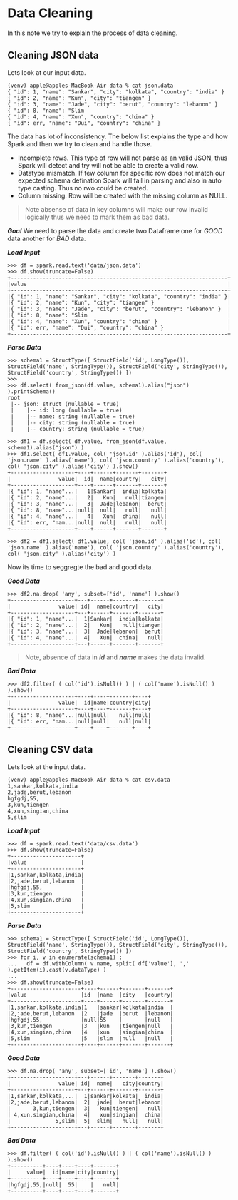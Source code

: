 # Data Cleaning

In this note we try to explain the process of data cleaning.

## Cleaning JSON data

Lets look at our input data.

```
(venv) apple@apples-MacBook-Air data % cat json.data 
{ "id": 1, "name": "Sankar", "city": "kolkata", "country": "india" }
{ "id": 2, "name": "Kun", "city": "tiangen" }
{ "id": 3, "name": "Jade", "city": "berut", "country": "lebanon" }
{ "id": 8, "name": "Slim
{ "id": 4, "name": "Xun", "country": "china" } 
{ "id": err, "name": "Dui", "country": "china" }
```

The data has lot of inconsistency. The below list explains the type and how Spark and then we try to clean and handle those.

- Incomplete rows. This type of row will not parse as an valid JSON, thus Spark will detect and try will not be able to create a valid row.
- Datatype mismatch. If few column for specific row does not match our expected schema defination Spark will fail in parsing and also in auto type casting. Thus no rwo could be created.
- Column missing. Row will be created with the missing column as NULL.

> Note absense of data in key columns will make our row invalid logically thus we need to mark them as bad data.

***Goal*** We need to parse the data and create two Dataframe one for *GOOD* data another for *BAD* data.

***Load Input***

```
>>> df = spark.read.text('data/json.data')
>>> df.show(truncate=False)
+--------------------------------------------------------------------+          
|value                                                               |
+--------------------------------------------------------------------+
|{ "id": 1, "name": "Sankar", "city": "kolkata", "country": "india" }|
|{ "id": 2, "name": "Kun", "city": "tiangen" }                       |
|{ "id": 3, "name": "Jade", "city": "berut", "country": "lebanon" }  |
|{ "id": 8, "name": "Slim                                            |
|{ "id": 4, "name": "Xun", "country": "china" }                      |
|{ "id": err, "name": "Dui", "country": "china" }                    |
+--------------------------------------------------------------------+
```

***Parse Data***

```
>>> schema1 = StructType([ StructField('id', LongType()), StructField('name', StringType()), StructField('city', StringType()), StructField('country', StringType()) ])
>>> 
>>> df.select( from_json(df.value, schema1).alias("json") ).printSchema()
root
 |-- json: struct (nullable = true)
 |    |-- id: long (nullable = true)
 |    |-- name: string (nullable = true)
 |    |-- city: string (nullable = true)
 |    |-- country: string (nullable = true)

>>> df1 = df.select( df.value, from_json(df.value, schema1).alias("json") )
>>> df1.select( df1.value, col( 'json.id' ).alias('id'), col( 'json.name' ).alias('name'), col( 'json.country' ).alias('country'), col( 'json.city' ).alias('city') ).show() 
+--------------------+----+------+-------+-------+
|               value|  id|  name|country|   city|
+--------------------+----+------+-------+-------+
|{ "id": 1, "name"...|   1|Sankar|  india|kolkata|
|{ "id": 2, "name"...|   2|   Kun|   null|tiangen|
|{ "id": 3, "name"...|   3|  Jade|lebanon|  berut|
|{ "id": 8, "name"...|null|  null|   null|   null|
|{ "id": 4, "name"...|   4|   Xun|  china|   null|
|{ "id": err, "nam...|null|  null|   null|   null|
+--------------------+----+------+-------+-------+

>>> df2 = df1.select( df1.value, col( 'json.id' ).alias('id'), col( 'json.name' ).alias('name'), col( 'json.country' ).alias('country'), col( 'json.city' ).alias('city') )
```

Now its time to seggregte the bad and good data.

***Good Data***

```
>>> df2.na.drop( 'any', subset=['id', 'name'] ).show()
+--------------------+---+------+-------+-------+
|               value| id|  name|country|   city|
+--------------------+---+------+-------+-------+
|{ "id": 1, "name"...|  1|Sankar|  india|kolkata|
|{ "id": 2, "name"...|  2|   Kun|   null|tiangen|
|{ "id": 3, "name"...|  3|  Jade|lebanon|  berut|
|{ "id": 4, "name"...|  4|   Xun|  china|   null|
+--------------------+---+------+-------+-------+
```

> Note, absence of data in ***id*** and ***name*** makes the data invalid.

***Bad Data***

```
>>> df2.filter( ( col('id').isNull() ) | ( col('name').isNull() ) ).show()
+--------------------+----+----+-------+----+
|               value|  id|name|country|city|
+--------------------+----+----+-------+----+
|{ "id": 8, "name"...|null|null|   null|null|
|{ "id": err, "nam...|null|null|   null|null|
+--------------------+----+----+-------+----+
```

## Cleaning CSV data


Lets look at the input data.

```
(venv) apple@apples-MacBook-Air data % cat csv.data 
1,sankar,kolkata,india
2,jade,berut,lebanon
hgfgdj,55,
3,kun,tiengen
4,xun,singian,china
5,slim
```

***Load Input***

```
>>> df = spark.read.text('data/csv.data')
>>> df.show(truncate=False)
+----------------------+
|value                 |
+----------------------+
|1,sankar,kolkata,india|
|2,jade,berut,lebanon  |
|hgfgdj,55,            |
|3,kun,tiengen         |
|4,xun,singian,china   |
|5,slim                |
+----------------------+
```

***Parse Data***

```
>>> schema1 = StructType([ StructField('id', LongType()), StructField('name', StringType()), StructField('city', StringType()), StructField('country', StringType()) ])
>>> for i, v in enumerate(schema1) :
...   df = df.withColumn( v.name, split( df['value'], ',' ).getItem(i).cast(v.dataType) )
... 
>>> df.show(truncate=False)
+----------------------+----+------+-------+-------+
|value                 |id  |name  |city   |country|
+----------------------+----+------+-------+-------+
|1,sankar,kolkata,india|1   |sankar|kolkata|india  |
|2,jade,berut,lebanon  |2   |jade  |berut  |lebanon|
|hgfgdj,55,            |null|55    |       |null   |
|3,kun,tiengen         |3   |kun   |tiengen|null   |
|4,xun,singian,china   |4   |xun   |singian|china  |
|5,slim                |5   |slim  |null   |null   |
+----------------------+----+------+-------+-------+
```

***Good Data***

```
>>> df.na.drop( 'any', subset=['id', 'name'] ).show()
+--------------------+---+------+-------+-------+
|               value| id|  name|   city|country|
+--------------------+---+------+-------+-------+
|1,sankar,kolkata,...|  1|sankar|kolkata|  india|
|2,jade,berut,lebanon|  2|  jade|  berut|lebanon|
|       3,kun,tiengen|  3|   kun|tiengen|   null|
| 4,xun,singian,china|  4|   xun|singian|  china|
|              5,slim|  5|  slim|   null|   null|
+--------------------+---+------+-------+-------+

```

***Bad Data***

```
>>> df.filter( ( col('id').isNull() ) | ( col('name').isNull() ) ).show()
+----------+----+----+----+-------+
|     value|  id|name|city|country|
+----------+----+----+----+-------+
|hgfgdj,55,|null|  55|    |   null|
+----------+----+----+----+-------+

```
